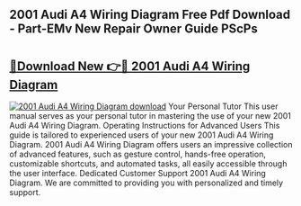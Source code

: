 ## 2001 Audi A4 Wiring Diagram Free Pdf Download - Part-EMv New Repair Owner Guide PScPs

# <h2><a href="http://dftsth.blite.top/?on=2001+Audi+A4+Wiring+Diagram">🔗Download New 👉🔴 2001 Audi A4 Wiring Diagram</a></h2>

[![2001 Audi A4 Wiring Diagram download](https://i.imgur.com/lujVjoI.png)](http://dftsth.blite.top/?on=2001+Audi+A4+Wiring+Diagram)
Your Personal Tutor This user manual serves as your personal tutor in mastering the use of your new 2001 Audi A4 Wiring Diagram. Operating Instructions for Advanced Users This guide is tailored to experienced users of your new 2001 Audi A4 Wiring Diagram. 2001 Audi A4 Wiring Diagram offers users an impressive collection of advanced features, such as gesture control, hands-free operation, customizable shortcuts, and automated tasks, all easily accessible through the user interface. Dedicated Customer Support 2001 Audi A4 Wiring Diagram. We are committed to providing you with personalized and timely support.
